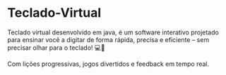 # Teclado-Virtual
Teclado virtual desenvolvido em java, é um software interativo projetado para ensinar você a digitar de forma rápida, precisa e eficiente – sem precisar olhar para o teclado! 💻🎯

Com lições progressivas, jogos divertidos e feedback em tempo real.
